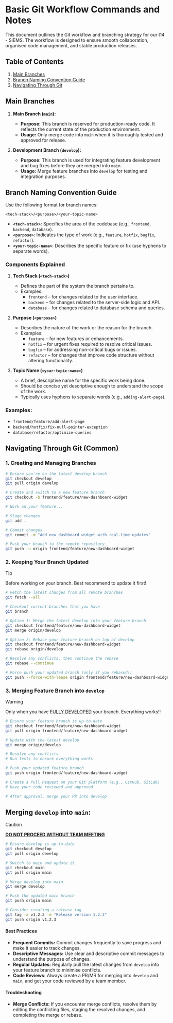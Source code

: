 # Basic Git Workflow Commands and Notes

This document outlines the Git workflow and branching strategy for our I14 - SIEMS. The workflow is designed to ensure smooth collaboration, organised code management, and stable production releases.

## Table of Contents
1. [Main Branches](#main-branch)
2. [Branch Naming Convention Guide](#branch-naming-convention-guide)
3. [Navigating Through Git](#navigating-through-git)
## Main Branches

1. **Main Branch (`main`):**
   - **Purpose:** This branch is reserved for production-ready code. It reflects the current state of the production environment.
   - **Usage:** Only merge code into `main` when it is thoroughly tested and approved for release.

2. **Development Branch (`develop`):**
   - **Purpose:** This branch is used for integrating feature development and bug fixes before they are merged into `main`.
   - **Usage:** Merge feature branches into `develop` for testing and integration purposes.

## Branch Naming Convention Guide

Use the following format for branch names:

```
<tech-stack>/<purpose>/<your-topic-name>
```

- **`<tech-stack>`**: Specifies the area of the codebase (e.g., `frontend`, `backend`, `database`).
- **`<purpose>`**: Indicates the type of work (e.g., `feature`, `hotfix`, `bugfix`, `refactor`).
- **`<your-topic-name>`**: Describes the specific feature or fix (use hyphens to separate words).

### Components Explained

1. **Tech Stack (`<tech-stack>`)**
   - Defines the part of the system the branch pertains to.
   - Examples:
     - `frontend` – for changes related to the user interface.
     - `backend` – for changes related to the server-side logic and API.
     - `database` – for changes related to database schema and queries.

2. **Purpose (`<purpose>`)**
   - Describes the nature of the work or the reason for the branch.
   - Examples:
     - `feature` – for new features or enhancements.
     - `hotfix` – for urgent fixes required to resolve critical issues.
     - `bugfix` – for addressing non-critical bugs or issues.
     - `refactor` – for changes that improve code structure without altering functionality.

3. **Topic Name (`<your-topic-name>`)**
   - A brief, descriptive name for the specific work being done.
   - Should be concise yet descriptive enough to understand the scope of the work.
   - Typically uses hyphens to separate words (e.g., `adding-alert-page`).
### Examples:
- `frontend/feature/add-alert-page`
- `backend/hotfix/fix-null-pointer-exception`
- `database/refactor/optimize-queries`

## Navigating Through Git (Common)

### 1. Creating and Managing Branches

```bash
# Ensure you're on the latest develop branch
git checkout develop
git pull origin develop

# Create and switch to a new feature branch
git checkout -b frontend/feature/new-dashboard-widget

# Work on your feature...

# Stage changes
git add .

# Commit changes
git commit -m "Add new dashboard widget with real-time updates"

# Push your branch to the remote repository
git push -u origin frontend/feature/new-dashboard-widget
```
### 2. Keeping Your Branch Updated

> [!TIP]
> Before working on your branch. Best recommend to update it first!

```bash
# Fetch the latest changes from all remote branches
git fetch --all

# Checkout current branches that you have
git branch

# Option 1: Merge the latest develop into your feature branch
git checkout frontend/feature/new-dashboard-widget
git merge origin/develop

# Option 2: Rebase your feature branch on top of develop
git checkout frontend/feature/new-dashboard-widget
git rebase origin/develop

# Resolve any conflicts, then continue the rebase
git rebase --continue

# Force push your updated branch (only if you rebased!)
git push --force-with-lease origin frontend/feature/new-dashboard-widget
```

### 3. Merging Feature Branch into `develop`

> [!WARNING]
> Only when you have <ins>FULLY DEVELOPED</ins> your branch. Everything works!!

```bash
# Ensure your feature branch is up-to-date
git checkout frontend/feature/new-dashboard-widget
git pull origin frontend/feature/new-dashboard-widget

# Update with the latest develop
git merge origin/develop

# Resolve any conflicts
# Run tests to ensure everything works

# Push your updated feature branch
git push origin frontend/feature/new-dashboard-widget

# Create a Pull Request on your Git platform (e.g., GitHub, GitLab)
# Have your code reviewed and approved

# After approval, merge your PR into develop
```

## Merging `develop` into `main`:
> [!CAUTION]
> <ins>**DO NOT PROCEED WITHOUT TEAM MEETING**</ins>

```bash
# Ensure develop is up-to-date
git checkout develop
git pull origin develop

# Switch to main and update it
git checkout main
git pull origin main

# Merge develop into main
git merge develop

# Push the updated main branch
git push origin main

# Consider creating a release tag
git tag -a v1.2.3 -m "Release version 1.2.3"
git push origin v1.2.3
```

#### Best Practices

- **Frequent Commits:** Commit changes frequently to save progress and make it easier to track changes.
- **Descriptive Messages:** Use clear and descriptive commit messages to understand the purpose of changes.
- **Regular Updates:** Regularly pull the latest changes from `develop` into your feature branch to minimise conflicts.
- **Code Reviews:** Always create a PR/MR for merging into `develop` and `main`, and get your code reviewed by a team member.

#### Troubleshooting

- **Merge Conflicts:** If you encounter merge conflicts, resolve them by editing the conflicting files, staging the resolved changes, and completing the merge or rebase.